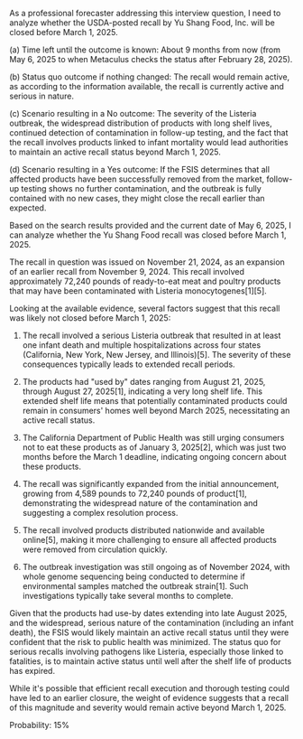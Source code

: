 As a professional forecaster addressing this interview question, I need to analyze whether the USDA-posted recall by Yu Shang Food, Inc. will be closed before March 1, 2025.

(a) Time left until the outcome is known: About 9 months from now (from May 6, 2025 to when Metaculus checks the status after February 28, 2025).

(b) Status quo outcome if nothing changed: The recall would remain active, as according to the information available, the recall is currently active and serious in nature.

(c) Scenario resulting in a No outcome: The severity of the Listeria outbreak, the widespread distribution of products with long shelf lives, continued detection of contamination in follow-up testing, and the fact that the recall involves products linked to infant mortality would lead authorities to maintain an active recall status beyond March 1, 2025.

(d) Scenario resulting in a Yes outcome: If the FSIS determines that all affected products have been successfully removed from the market, follow-up testing shows no further contamination, and the outbreak is fully contained with no new cases, they might close the recall earlier than expected.

Based on the search results provided and the current date of May 6, 2025, I can analyze whether the Yu Shang Food recall was closed before March 1, 2025.

The recall in question was issued on November 21, 2024, as an expansion of an earlier recall from November 9, 2024. This recall involved approximately 72,240 pounds of ready-to-eat meat and poultry products that may have been contaminated with Listeria monocytogenes[1][5].

Looking at the available evidence, several factors suggest that this recall was likely not closed before March 1, 2025:

1. The recall involved a serious Listeria outbreak that resulted in at least one infant death and multiple hospitalizations across four states (California, New York, New Jersey, and Illinois)[5]. The severity of these consequences typically leads to extended recall periods.

2. The products had "used by" dates ranging from August 21, 2025, through August 27, 2025[1], indicating a very long shelf life. This extended shelf life means that potentially contaminated products could remain in consumers' homes well beyond March 2025, necessitating an active recall status.

3. The California Department of Public Health was still urging consumers not to eat these products as of January 3, 2025[2], which was just two months before the March 1 deadline, indicating ongoing concern about these products.

4. The recall was significantly expanded from the initial announcement, growing from 4,589 pounds to 72,240 pounds of product[1], demonstrating the widespread nature of the contamination and suggesting a complex resolution process.

5. The recall involved products distributed nationwide and available online[5], making it more challenging to ensure all affected products were removed from circulation quickly.

6. The outbreak investigation was still ongoing as of November 2024, with whole genome sequencing being conducted to determine if environmental samples matched the outbreak strain[1]. Such investigations typically take several months to complete.

Given that the products had use-by dates extending into late August 2025, and the widespread, serious nature of the contamination (including an infant death), the FSIS would likely maintain an active recall status until they were confident that the risk to public health was minimized. The status quo for serious recalls involving pathogens like Listeria, especially those linked to fatalities, is to maintain active status until well after the shelf life of products has expired.

While it's possible that efficient recall execution and thorough testing could have led to an earlier closure, the weight of evidence suggests that a recall of this magnitude and severity would remain active beyond March 1, 2025.

Probability: 15%